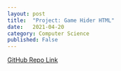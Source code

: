 ```yaml
---
layout: post
title:  "Project: Game Hider HTML"
date:   2021-04-20
category: Computer Science
published: False
---
```

<a href="https://github.com/liunicholas/Game-Hider-HTML">GitHub Repo Link</a>
